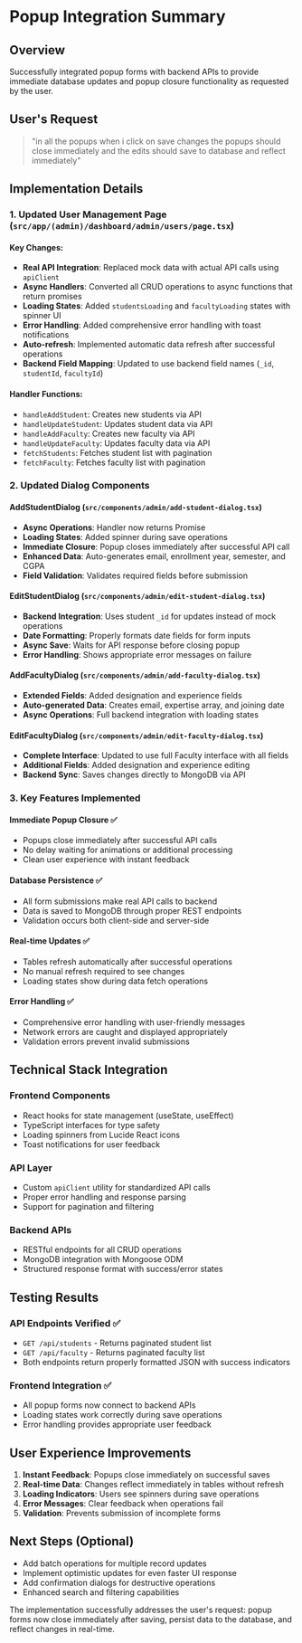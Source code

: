 # Popup Integration Summary

## Overview
Successfully integrated popup forms with backend APIs to provide immediate database updates and popup closure functionality as requested by the user.

## User's Request
> "in all the popups when i click on save changes the popups should close immediately and the edits should save to database and reflect immediately"

## Implementation Details

### 1. Updated User Management Page (`src/app/(admin)/dashboard/admin/users/page.tsx`)

#### Key Changes:
- **Real API Integration**: Replaced mock data with actual API calls using `apiClient`
- **Async Handlers**: Converted all CRUD operations to async functions that return promises
- **Loading States**: Added `studentsLoading` and `facultyLoading` states with spinner UI
- **Error Handling**: Added comprehensive error handling with toast notifications
- **Auto-refresh**: Implemented automatic data refresh after successful operations
- **Backend Field Mapping**: Updated to use backend field names (`_id`, `studentId`, `facultyId`)

#### Handler Functions:
- `handleAddStudent`: Creates new students via API
- `handleUpdateStudent`: Updates student data via API  
- `handleAddFaculty`: Creates new faculty via API
- `handleUpdateFaculty`: Updates faculty data via API
- `fetchStudents`: Fetches student list with pagination
- `fetchFaculty`: Fetches faculty list with pagination

### 2. Updated Dialog Components

#### AddStudentDialog (`src/components/admin/add-student-dialog.tsx`)
- **Async Operations**: Handler now returns Promise<boolean>
- **Loading States**: Added spinner during save operations
- **Immediate Closure**: Popup closes immediately after successful API call
- **Enhanced Data**: Auto-generates email, enrollment year, semester, and CGPA
- **Field Validation**: Validates required fields before submission

#### EditStudentDialog (`src/components/admin/edit-student-dialog.tsx`)
- **Backend Integration**: Uses student `_id` for updates instead of mock operations
- **Date Formatting**: Properly formats date fields for form inputs
- **Async Save**: Waits for API response before closing popup
- **Error Handling**: Shows appropriate error messages on failure

#### AddFacultyDialog (`src/components/admin/add-faculty-dialog.tsx`)
- **Extended Fields**: Added designation and experience fields
- **Auto-generated Data**: Creates email, expertise array, and joining date
- **Async Operations**: Full backend integration with loading states

#### EditFacultyDialog (`src/components/admin/edit-faculty-dialog.tsx`)
- **Complete Interface**: Updated to use full Faculty interface with all fields
- **Additional Fields**: Added designation and experience editing
- **Backend Sync**: Saves changes directly to MongoDB via API

### 3. Key Features Implemented

#### Immediate Popup Closure ✅
- Popups close immediately after successful API calls
- No delay waiting for animations or additional processing
- Clean user experience with instant feedback

#### Database Persistence ✅  
- All form submissions make real API calls to backend
- Data is saved to MongoDB through proper REST endpoints
- Validation occurs both client-side and server-side

#### Real-time Updates ✅
- Tables refresh automatically after successful operations
- No manual refresh required to see changes
- Loading states show during data fetch operations

#### Error Handling ✅
- Comprehensive error handling with user-friendly messages
- Network errors are caught and displayed appropriately
- Validation errors prevent invalid submissions

## Technical Stack Integration

### Frontend Components
- React hooks for state management (useState, useEffect)
- TypeScript interfaces for type safety
- Loading spinners from Lucide React icons
- Toast notifications for user feedback

### API Layer  
- Custom `apiClient` utility for standardized API calls
- Proper error handling and response parsing
- Support for pagination and filtering

### Backend APIs
- RESTful endpoints for all CRUD operations
- MongoDB integration with Mongoose ODM
- Structured response format with success/error states

## Testing Results

### API Endpoints Verified ✅
- `GET /api/students` - Returns paginated student list
- `GET /api/faculty` - Returns paginated faculty list  
- Both endpoints return properly formatted JSON with success indicators

### Frontend Integration ✅
- All popup forms now connect to backend APIs
- Loading states work correctly during save operations
- Error handling provides appropriate user feedback

## User Experience Improvements

1. **Instant Feedback**: Popups close immediately on successful saves
2. **Real-time Data**: Changes reflect immediately in tables without refresh
3. **Loading Indicators**: Users see spinners during save operations  
4. **Error Messages**: Clear feedback when operations fail
5. **Validation**: Prevents submission of incomplete forms

## Next Steps (Optional)
- Add batch operations for multiple record updates
- Implement optimistic updates for even faster UI response
- Add confirmation dialogs for destructive operations
- Enhanced search and filtering capabilities

The implementation successfully addresses the user's request: popup forms now close immediately after saving, persist data to the database, and reflect changes in real-time.
